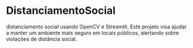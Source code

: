 # DistanciamentoSocial
  distanciamento social usando OpenCV e Streamlit. Este projeto visa ajudar a manter um ambiente mais seguro em locais públicos, alertando sobre violações de distância social.
